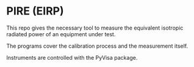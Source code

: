 PIRE (EIRP)
===========

This repo gives the necessary tool to measure the equivalent isotropic radiated power of an equipment under test.

The programs cover the calibration process and the measurement itself.

Instruments are controlled with the PyVisa package.
